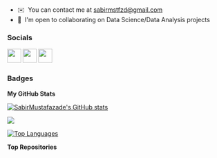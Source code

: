 * ✉️  You can contact me at [sabirmstfzd@gmail.com](mailto:sabirmstfzd@gmail.com)
* 🤝  I'm open to collaborating on Data Science/Data Analysis projects


### Socials

<p align="left"> <a href="https://www.github.com/SabirMustafazade" target="_blank" rel="noreferrer"><img src="https://raw.githubusercontent.com/danielcranney/readme-generator/main/public/icons/socials/github.svg" width="32" height="32" /></a> <a href="https://www.linkedin.com/in/sabirmustafazade/" target="_blank" rel="noreferrer"><img src="https://raw.githubusercontent.com/danielcranney/readme-generator/main/public/icons/socials/linkedin.svg" width="32" height="32" /></a> <a href="https://www.stackoverflow.com/users/14840190/sabir-mustafazade" target="_blank" rel="noreferrer"><img src="https://raw.githubusercontent.com/danielcranney/readme-generator/main/public/icons/socials/stackoverflow.svg" width="32" height="32" /></a></p>

### Badges

<b>My GitHub Stats</b>

<a href="http://www.github.com/SabirMustafazade"><img src="https://github-readme-stats.vercel.app/api?username=SabirMustafazade&show_icons=true&hide=&count_private=true&title_color=0891b2&text_color=ffffff&icon_color=0891b2&bg_color=1c1917&hide_border=true&show_icons=true" alt="SabirMustafazade's GitHub stats" /></a>

<a href="http://www.github.com/SabirMustafazade"><img src="https://github-readme-streak-stats.herokuapp.com/?user=SabirMustafazade&stroke=ffffff&background=1c1917&ring=0891b2&fire=0891b2&currStreakNum=ffffff&currStreakLabel=0891b2&sideNums=ffffff&sideLabels=ffffff&dates=ffffff&hide_border=true" /></a>

<a href="https://github.com/SabirMustafazade" align="left"><img src="https://github-readme-stats.vercel.app/api/top-langs/?username=SabirMustafazade&langs_count=10&title_color=0891b2&text_color=ffffff&icon_color=0891b2&bg_color=1c1917&hide_border=true&locale=en&custom_title=Top%20%Languages" alt="Top Languages" /></a>

<b>Top Repositories</b>

<div width="100%" align="center"></div><br /><br /><br /><br /><br /><br /><br />
